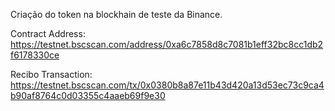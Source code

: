 Criação do token na blockhain de teste da Binance.

Contract Address: https://testnet.bscscan.com/address/0xa6c7858d8c7081b1eff32bc8cc1db2f6178330ce

Recibo Transaction: https://testnet.bscscan.com/tx/0x0380b8a87e11b43d420a13d53ec73c9ca4b90af8764c0d03355c4aaeb69f9e30
